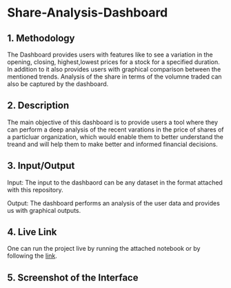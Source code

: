 # Share-Analysis-Dashboard

## 1. Methodology
The Dashboard provides users with features like to see a variation in the opening, closing, highest,lowest prices for a stock for a specified duration. In addition to it also provides users with graphical comparison between the mentioned trends. Analysis of the share in terms of the volumne traded can also be captured by the dashboard.
## 2. Description
The main objective of this dashboard is to provide users a tool where they can perform a deep analysis of the recent varations in the price of shares of a particluar organization, which would enable them to better understand the treand and will help them to make better and informed financial decisions. 
## 3. Input/Output
Input:
The input to the dashbaord can be any dataset in the format attached with this repository.

Output:
The dashboard performs an analysis of the user data and provides us with graphical outputs.
## 4. Live Link
One can run the project live by running the attached notebook or by following the [link](https://drive.google.com/file/d/1gN8q3fl817QgWl8WKF9p3gEepmmLXzmx/view?usp=sharing).
## 5. Screenshot of the Interface
